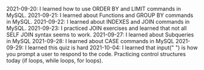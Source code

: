 2021-09-20: I learned how to use ORDER BY and LIMIT commands in MySQL.
2021-09-21: I learned about Functions and GROUP BY commands in MySQL. 
2021-09-22: I learned about INDEXES and JOIN commands in MySQL.
2021-09-23: I practiced JOIN exercises and learned that not all SELF JOIN syntax seems to work.
2021-09-27: I learned about Subqueries in MySQL
2021-09-28: I learned about CASE commands in MySQL
2021-09-29: I learned this quiz is hard
2021-10-04: I learned that input(" ") is how you prompt a user to respond to the code. Practicing control structures today (if loops, while loops, for loops).